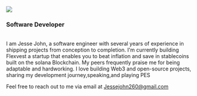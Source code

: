 <h1 align="left">
    <img src="https://readme-typing-svg.herokuapp.com/?font=Righteous&size=35&center=true&vCenter=true&width=500&height=70&duration=4000&lines=Hi+There!;I'm+Billionaire+|+Dev;" />
</h1>
<h3 align="left">Software Developer </h3>
<br/>
<div align="left"


I am Jesse John, a software engineer with several years of experience in shipping projects from conception to completion. I'm currently building Flexvest a startup that enables you to beat inflation and save in stablecoins built on the solana Blockchain. My peers frequently praise me for being adaptable and hardworking. I love building Web3 and open-source projects, sharing my development journey,speaking,and playing PES

Feel free to reach out to me via email at Jessejohn260@gmail.com


 

